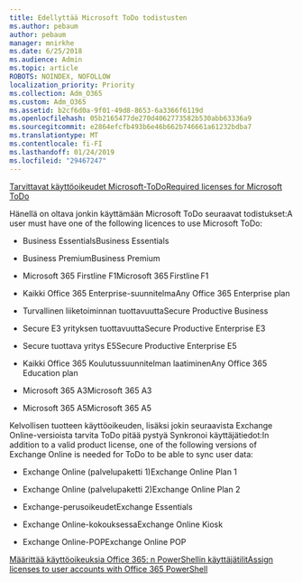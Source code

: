 ```yaml
---
title: Edellyttää Microsoft ToDo todistusten
ms.author: pebaum
author: pebaum
manager: mnirkhe
ms.date: 6/25/2018
ms.audience: Admin
ms.topic: article
ROBOTS: NOINDEX, NOFOLLOW
localization_priority: Priority
ms.collection: Adm_O365
ms.custom: Adm_O365
ms.assetid: b2cf6d0a-9f01-49d8-8653-6a3366f6119d
ms.openlocfilehash: 05b2165477de270d4062773582b530abb63336a9
ms.sourcegitcommit: e2864efcfb493b6e46b662b746661a61232bdba7
ms.translationtype: MT
ms.contentlocale: fi-FI
ms.lasthandoff: 01/24/2019
ms.locfileid: "29467247"
---
```

[<span data-ttu-id="37fe4-102">Tarvittavat käyttöoikeudet Microsoft-ToDo</span><span class="sxs-lookup"><span data-stu-id="37fe4-102">Required licenses for Microsoft ToDo</span></span>](https://support.office.com/article/381e9d1b-c500-49b5-973e-890fd86528d7.aspx)
  
<span data-ttu-id="37fe4-103">Hänellä on oltava jonkin käyttämään Microsoft ToDo seuraavat todistukset:</span><span class="sxs-lookup"><span data-stu-id="37fe4-103">A user must have one of the following licences to use Microsoft ToDo:</span></span>
  
- <span data-ttu-id="37fe4-104">Business Essentials</span><span class="sxs-lookup"><span data-stu-id="37fe4-104">Business Essentials</span></span>
    
- <span data-ttu-id="37fe4-105">Business Premium</span><span class="sxs-lookup"><span data-stu-id="37fe4-105">Business Premium</span></span>
    
- <span data-ttu-id="37fe4-106">Microsoft 365 Firstline F1</span><span class="sxs-lookup"><span data-stu-id="37fe4-106">Microsoft 365 Firstline F1</span></span>
    
- <span data-ttu-id="37fe4-107">Kaikki Office 365 Enterprise-suunnitelma</span><span class="sxs-lookup"><span data-stu-id="37fe4-107">Any Office 365 Enterprise plan</span></span>
    
- <span data-ttu-id="37fe4-108">Turvallinen liiketoiminnan tuottavuutta</span><span class="sxs-lookup"><span data-stu-id="37fe4-108">Secure Productive Business</span></span>
    
- <span data-ttu-id="37fe4-109">Secure E3 yrityksen tuottavuutta</span><span class="sxs-lookup"><span data-stu-id="37fe4-109">Secure Productive Enterprise E3</span></span>
    
- <span data-ttu-id="37fe4-110">Secure tuottava yritys E5</span><span class="sxs-lookup"><span data-stu-id="37fe4-110">Secure Productive Enterprise E5</span></span>
    
- <span data-ttu-id="37fe4-111">Kaikki Office 365 Koulutussuunnitelman laatiminen</span><span class="sxs-lookup"><span data-stu-id="37fe4-111">Any Office 365 Education plan</span></span>
    
- <span data-ttu-id="37fe4-112">Microsoft 365 A3</span><span class="sxs-lookup"><span data-stu-id="37fe4-112">Microsoft 365 A3</span></span>
    
- <span data-ttu-id="37fe4-113">Microsoft 365 A5</span><span class="sxs-lookup"><span data-stu-id="37fe4-113">Microsoft 365 A5</span></span>
    
<span data-ttu-id="37fe4-114">Kelvollisen tuotteen käyttöoikeuden, lisäksi jokin seuraavista Exchange Online-versioista tarvita ToDo pitää pystyä Synkronoi käyttäjätiedot:</span><span class="sxs-lookup"><span data-stu-id="37fe4-114">In addition to a valid product license, one of the following versions of Exchange Online is needed for ToDo to be able to sync user data:</span></span> 
  
- <span data-ttu-id="37fe4-115">Exchange Online (palvelupaketti 1)</span><span class="sxs-lookup"><span data-stu-id="37fe4-115">Exchange Online Plan 1</span></span>
    
- <span data-ttu-id="37fe4-116">Exchange Online (palvelupaketti 2)</span><span class="sxs-lookup"><span data-stu-id="37fe4-116">Exchange Online Plan 2</span></span>
    
- <span data-ttu-id="37fe4-117">Exchange-perusoikeudet</span><span class="sxs-lookup"><span data-stu-id="37fe4-117">Exchange Essentials</span></span>
    
- <span data-ttu-id="37fe4-118">Exchange Online-kokouksessa</span><span class="sxs-lookup"><span data-stu-id="37fe4-118">Exchange Online Kiosk</span></span>
    
- <span data-ttu-id="37fe4-119">Exchange Online-POP</span><span class="sxs-lookup"><span data-stu-id="37fe4-119">Exchange Online POP</span></span>
    
[<span data-ttu-id="37fe4-120">Määrittää käyttöoikeuksia Office 365: n PowerShellin käyttäjätilit</span><span class="sxs-lookup"><span data-stu-id="37fe4-120">Assign licenses to user accounts with Office 365 PowerShell</span></span>](https://docs.microsoft.com/en-us/office365/enterprise/powershell/assign-licenses-to-user-accounts-with-office-365-powershell )
  

